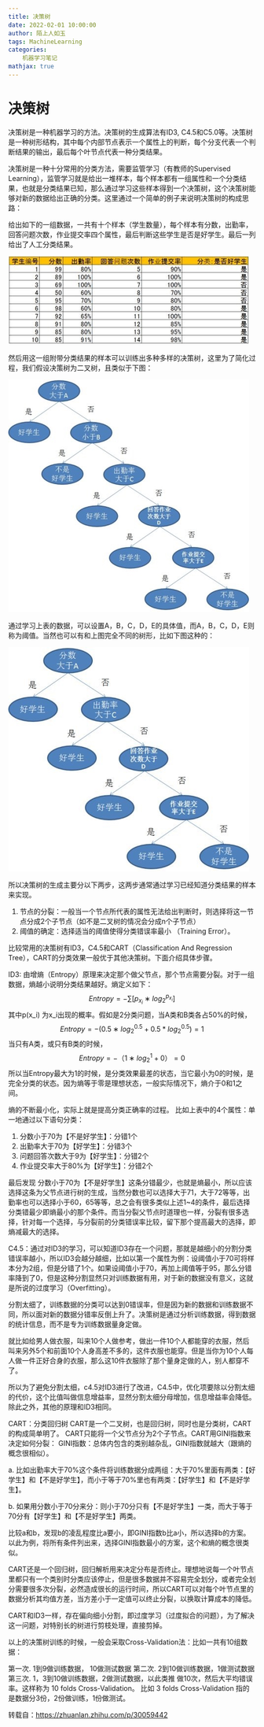 ```yaml
---
title: 决策树
date: 2022-02-01 10:00:00
author: 陌上人如玉
tags: MachineLearning
categories: 
    机器学习笔记
mathjax: true
---
```


#  决策树

决策树是一种机器学习的方法。决策树的生成算法有ID3, C4.5和C5.0等。决策树是一种树形结构，其中每个内部节点表示一个属性上的判断，每个分支代表一个判断结果的输出，最后每个叶节点代表一种分类结果。

决策树是一种十分常用的分类方法，需要监管学习（有教师的Supervised Learning），监管学习就是给出一堆样本，每个样本都有一组属性和一个分类结果，也就是分类结果已知，那么通过学习这些样本得到一个决策树，这个决策树能够对新的数据给出正确的分类。这里通过一个简单的例子来说明决策树的构成思路：

给出如下的一组数据，一共有十个样本（学生数量），每个样本有分数，出勤率，回答问题次数，作业提交率四个属性，最后判断这些学生是否是好学生。最后一列给出了人工分类结果。

![](https://raw.githubusercontent.com/ConanSteve/images/master/blog/202204011543972.png)

然后用这一组附带分类结果的样本可以训练出多种多样的决策树，这里为了简化过程，我们假设决策树为二叉树，且类似于下图：

![](https://raw.githubusercontent.com/ConanSteve/images/master/blog/202204011543697.png)

通过学习上表的数据，可以设置A，B，C，D，E的具体值，而A，B，C，D，E则称为阈值。当然也可以有和上图完全不同的树形，比如下图这种的：

![](https://raw.githubusercontent.com/ConanSteve/images/master/blog/202204011545723.png)

所以决策树的生成主要分以下两步，这两步通常通过学习已经知道分类结果的样本来实现。

1. 节点的分裂：一般当一个节点所代表的属性无法给出判断时，则选择将这一节点分成2个子节点（如不是二叉树的情况会分成n个子节点）
2. 阈值的确定：选择适当的阈值使得分类错误率最小 （Training Error）。

比较常用的决策树有ID3，C4.5和CART（Classification And Regression Tree），CART的分类效果一般优于其他决策树。下面介绍具体步骤。

ID3: 由增熵（Entropy）原理来决定那个做父节点，那个节点需要分裂。对于一组数据，熵越小说明分类结果越好。熵定义如下：
$$
Entropy=−\sum [p_{x_i}∗log_2^{p_{x_i}}]
$$
其中p(x_i) 为x_i出现的概率。假如是2分类问题，当A类和B类各占50%的时候，
$$
Entropy=−(0.5∗log_2^{0.5}+0.5*log_2^{0.5})=1
$$
当只有A类，或只有B类的时候，
$$
Entropy=−（1∗log_2^1+0）=0
$$
所以当Entropy最大为1的时候，是分类效果最差的状态，当它最小为0的时候，是完全分类的状态。因为熵等于零是理想状态，一般实际情况下，熵介于0和1之间。

熵的不断最小化，实际上就是提高分类正确率的过程。
比如上表中的4个属性：单一地通过以下语句分类：

1. 分数小于70为【不是好学生】：分错1个
2. 出勤率大于70为【好学生】：分错3个
3. 问题回答次数大于9为【好学生】：分错2个
4. 作业提交率大于80%为【好学生】：分错2个

最后发现 分数小于70为【不是好学生】这条分错最少，也就是熵最小，所以应该选择这条为父节点进行树的生成，当然分数也可以选择大于71，大于72等等，出勤率也可以选择小于60，65等等，总之会有很多类似上述1~4的条件，最后选择分类错最少即熵最小的那个条件。而当分裂父节点时道理也一样，分裂有很多选择，针对每一个选择，与分裂前的分类错误率比较，留下那个提高最大的选择，即熵减最大的选择。

C4.5：通过对ID3的学习，可以知道ID3存在一个问题，那就是越细小的分割分类错误率越小，所以ID3会越分越细，比如以第一个属性为例：设阈值小于70可将样本分为2组，但是分错了1个。如果设阈值小于70，再加上阈值等于95，那么分错率降到了0，但是这种分割显然只对训练数据有用，对于新的数据没有意义，这就是所说的过度学习（Overfitting）。

分割太细了，训练数据的分类可以达到0错误率，但是因为新的数据和训练数据不同，所以面对新的数据分错率反倒上升了。决策树是通过分析训练数据，得到数据的统计信息，而不是专为训练数据量身定做。

就比如给男人做衣服，叫来10个人做参考，做出一件10个人都能穿的衣服，然后叫来另外5个和前面10个人身高差不多的，这件衣服也能穿。但是当你为10个人每人做一件正好合身的衣服，那么这10件衣服除了那个量身定做的人，别人都穿不了。

所以为了避免分割太细，c4.5对ID3进行了改进，C4.5中，优化项要除以分割太细的代价，这个比值叫做信息增益率，显然分割太细分母增加，信息增益率会降低。除此之外，其他的原理和ID3相同。

CART：分类回归树
CART是一个二叉树，也是回归树，同时也是分类树，CART的构成简单明了。
CART只能将一个父节点分为2个子节点。CART用GINI指数来决定如何分裂：
GINI指数：总体内包含的类别越杂乱，GINI指数就越大（跟熵的概念很相似）。

a. 比如出勤率大于70%这个条件将训练数据分成两组：大于70%里面有两类：【好学生】和【不是好学生】，而小于等于70%里也有两类：【好学生】和【不是好学生】。

b. 如果用分数小于70分来分：则小于70分只有【不是好学生】一类，而大于等于70分有【好学生】和【不是好学生】两类。

比较a和b，发现b的凌乱程度比a要小，即GINI指数b比a小，所以选择b的方案。以此为例，将所有条件列出来，选择GINI指数最小的方案，这个和熵的概念很类似。

CART还是一个回归树，回归解析用来决定分布是否终止。理想地说每一个叶节点里都只有一个类别时分类应该停止，但是很多数据并不容易完全划分，或者完全划分需要很多次分裂，必然造成很长的运行时间，所以CART可以对每个叶节点里的数据分析其均值方差，当方差小于一定值可以终止分裂，以换取计算成本的降低。

CART和ID3一样，存在偏向细小分割，即过度学习（过度拟合的问题），为了解决这一问题，对特别长的树进行剪枝处理，直接剪掉。

以上的决策树训练的时候，一般会采取Cross-Validation法：比如一共有10组数据：

第一次. 1到9做训练数据， 10做测试数据
第二次. 2到10做训练数据，1做测试数据
第三次. 1，3到10做训练数据，2做测试数据，以此类推
做10次，然后大平均错误率。这样称为 10 folds Cross-Validation。
比如 3 folds Cross-Validation 指的是数据分3份，2份做训练，1份做测试。

转载自：https://zhuanlan.zhihu.com/p/30059442